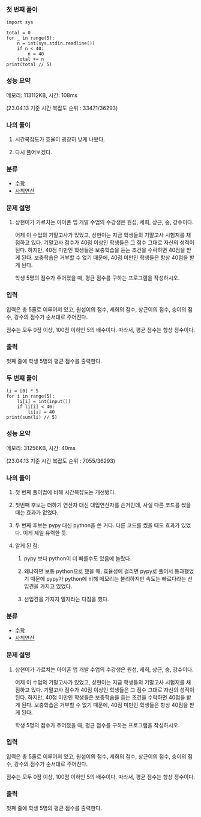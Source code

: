 ### 첫 번째 풀이

```
import sys

total = 0
for _ in range(5):
    n = int(sys.stdin.readline())
    if n < 40:
        n = 40
    total += n
print(total // 5)
```

### 성능 요약

메모리: 113112KB, 시간: 108ms 

(23.04.13 기준 시간 복잡도 순위 : 33471/36293)



### 나의 풀이

1. 시간복잡도가 효율이 굉장히 낮게 나왔다.

2. 다시 풀어보겠다.





### 분류

- [수학](https://www.acmicpc.net/problem/tag/124)
- [사칙연산](https://www.acmicpc.net/problem/tag/121)

### 문제 설명

1. 상현이가 가르치는 아이폰 앱 개발 수업의 수강생은 원섭, 세희, 상근, 숭, 강수이다.

   어제 이 수업의 기말고사가 있었고, 상현이는 지금 학생들의 기말고사 시험지를 채점하고 있다. 기말고사 점수가 40점 이상인 학생들은 그 점수 그대로 자신의 성적이 된다. 하지만, 40점 미만인 학생들은 보충학습을 듣는 조건을 수락하면 40점을 받게 된다. 보충학습은 거부할 수 없기 때문에, 40점 미만인 학생들은 항상 40점을 받게 된다.

   학생 5명의 점수가 주어졌을 때, 평균 점수를 구하는 프로그램을 작성하시오.

### 입력

입력은 총 5줄로 이루어져 있고, 원섭이의 점수, 세희의 점수, 상근이의 점수, 숭이의 점수, 강수의 점수가 순서대로 주어진다.

점수는 모두 0점 이상, 100점 이하인 5의 배수이다. 따라서, 평균 점수는 항상 정수이다. 

### 출력

첫째 줄에 학생 5명의 평균 점수를 출력한다.





### 두 번째 풀이

```
li = [0] * 5
for i in range(5):
    li[i] = int(input())
    if li[i] < 40:
        li[i] = 40
print(sum(li) // 5)
```

### 성능 요약

메모리: 31256KB, 시간: 40ms 

(23.04.13 기준 시간 복잡도 순위 : 7055/36293)



### 나의 풀이

1. 첫 번째 풀이법에 비해 시간복잡도는 개선됐다.

2. 첫번째 후보는 더하기 연산자 대신 대입연산자를 쓴거인데, 사실 다른 코드를 썼을 때는 효과가 없었다.

3. 두 번째 후보는 pypy 대신 python을 쓴 거다. 다른 코드를 썼을 때도 효과가 있었다. 이게 제일 유력한 듯.

4. 알게 된 점:
   1. pypy 보다 python이 더 빠를수도 있음에 놀랐다.

   2. 왜냐하면 보통 python으로 했을 때, 효율성에 걸리면 pypy로 풀어서 통과했었기 때문에 pypy가 python에 비해 메모리는 불리하지만 속도는 빠르다라는 선입견을 가지고 있었다.

   3.  선입견을 가지지 말자라는 다짐을 했다.





### 분류

- [수학](https://www.acmicpc.net/problem/tag/124)
- [사칙연산](https://www.acmicpc.net/problem/tag/121)

### 문제 설명

1. 상현이가 가르치는 아이폰 앱 개발 수업의 수강생은 원섭, 세희, 상근, 숭, 강수이다.

   어제 이 수업의 기말고사가 있었고, 상현이는 지금 학생들의 기말고사 시험지를 채점하고 있다. 기말고사 점수가 40점 이상인 학생들은 그 점수 그대로 자신의 성적이 된다. 하지만, 40점 미만인 학생들은 보충학습을 듣는 조건을 수락하면 40점을 받게 된다. 보충학습은 거부할 수 없기 때문에, 40점 미만인 학생들은 항상 40점을 받게 된다.

   학생 5명의 점수가 주어졌을 때, 평균 점수를 구하는 프로그램을 작성하시오.

### 입력

입력은 총 5줄로 이루어져 있고, 원섭이의 점수, 세희의 점수, 상근이의 점수, 숭이의 점수, 강수의 점수가 순서대로 주어진다.

점수는 모두 0점 이상, 100점 이하인 5의 배수이다. 따라서, 평균 점수는 항상 정수이다. 

### 출력

첫째 줄에 학생 5명의 평균 점수를 출력한다.